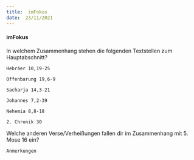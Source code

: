 ```yaml
---
title:  imFokus
date:  23/11/2021
---
```


#### imFokus

In welchem Zusammenhang stehen die folgenden Textstellen zum Hauptabschnitt?

`Hebräer 10,19-25`

`Offenbarung 19,6-9`

`Sacharja 14,3-21`

`Johannes 7,2-39`

`Nehemia 8,8-18`

`2. Chronik 30`

Welche anderen Verse/Verheißungen fallen dir im Zusammenhang mit 5. Mose 16 ein?

`Anmerkungen`

